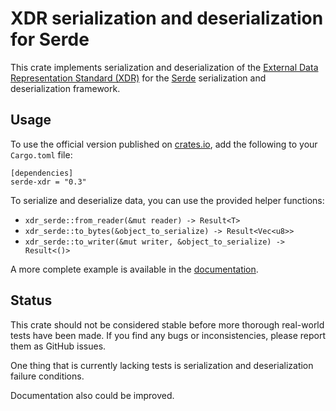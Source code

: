 # XDR serialization and deserialization for Serde

This crate implements serialization and deserialization of the [External Data
Representation Standard (XDR)][1] for the [Serde][2] serialization and
deserialization framework.

## Usage

To use the official version published on [crates.io][3], add the following to
your `Cargo.toml` file:

    [dependencies]
    serde-xdr = "0.3"

To serialize and deserialize data, you can use the provided helper functions:

 - `xdr_serde::from_reader(&mut reader) -> Result<T>`
 - `xdr_serde::to_bytes(&object_to_serialize) -> Result<Vec<u8>>`
 - `xdr_serde::to_writer(&mut writer, &object_to_serialize) -> Result<()>`

A more complete example is available in the [documentation][4].

[1]: https://tools.ietf.org/html/rfc1014
[2]: https://serde.rs/
[3]: https://crates.io/crates/serde-xdr
[4]: https://docs.rs/serde-xdr/0.3.0/serde_xdr/

## Status

This crate should not be considered stable before more thorough real-world tests
have been made. If you find any bugs or inconsistencies, please report them as
GitHub issues.

One thing that is currently lacking tests is serialization and deserialization
failure conditions.

Documentation also could be improved.
